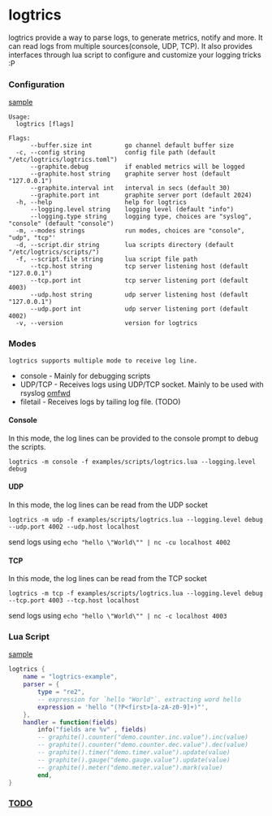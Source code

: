 # logtrics

logtrics provide a way to parse logs, to generate metrics, notify and more.
It can read logs from multiple sources(console, UDP, TCP). It also provides interfaces through lua script to configure and customize your logging tricks :P

### Configuration

[sample](./examples/config.toml)

```Usage:
Usage:
  logtrics [flags]

Flags:
      --buffer.size int         go channel default buffer size
  -c, --config string           config file path (default "/etc/logtrics/logtrics.toml")
      --graphite.debug          if enabled metrics will be logged
      --graphite.host string    graphite server host (default "127.0.0.1")
      --graphite.interval int   interval in secs (default 30)
      --graphite.port int       graphite server port (default 2024)
  -h, --help                    help for logtrics
      --logging.level string    logging level (default "info")
      --logging.type string     logging type, choices are "syslog", "console" (default "console")
  -m, --modes strings           run modes, choices are "console", "udp", "tcp"'
  -d, --script.dir string       lua scripts directory (default "/etc/logtrics/scripts/")
  -f, --script.file string      lua script file path
      --tcp.host string         tcp server listening host (default "127.0.0.1")
      --tcp.port int            tcp server listening port (default 4003)
      --udp.host string         udp server listening host (default "127.0.0.1")
      --udp.port int            udp server listening port (default 4002)
  -v, --version                 version for logtrics
```

### Modes

    logtrics supports multiple mode to receive log line.

- console - Mainly for debugging scripts
- UDP/TCP - Receives logs using UDP/TCP socket. Mainly to be used with rsyslog [omfwd](https://www.rsyslog.com/doc/v8-stable/configuration/modules/omfwd.html)
- filetail - Receives logs by tailing log file. (TODO)

#### Console

In this mode, the log lines can be provided to the console prompt to debug the scripts.

```
logtrics -m console -f examples/scripts/logtrics.lua --logging.level debug
```

#### UDP

In this mode, the log lines can be read from the UDP socket

```
logtrics -m udp -f examples/scripts/logtrics.lua --logging.level debug --udp.port 4002 --udp.host localhost
```

send logs using `echo "hello \"World\"" | nc -cu localhost 4002`

#### TCP

In this mode, the log lines can be read from the TCP socket

```
logtrics -m tcp -f examples/scripts/logtrics.lua --logging.level debug --tcp.port 4003 --tcp.host localhost
```

send logs using `echo "hello \"World\"" | nc -c localhost 4003`

### Lua Script

[sample](./examples/scripts/logtrics.lua)

```lua
logtrics {
	name = "logtrics-example",
	parser = {
		type = "re2",
		-- expression for `hello "World"`. extracting word hello
		expression = 'hello "(?P<first>[a-zA-z0-9]+)"',
	},
	handler = function(fields)
		info("fields are %v" , fields)
		-- graphite().counter("demo.counter.inc.value").inc(value)
		-- graphite().counter("demo.counter.dec.value").dec(value)
		-- graphite().timer("demo.timer.value").update(value)
		-- graphite().gauge("demo.gauge.value").update(value)
		-- graphite().meter("demo.meter.value").mark(value)
		end,
}

```

### [TODO](./TODO.md)
